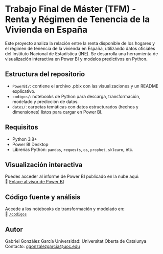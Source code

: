 # Trabajo Final de Máster (TFM) - Renta y Régimen de Tenencia de la Vivienda en España

Este proyecto analiza la relación entre la renta disponible de los hogares y el régimen de tenencia de la vivienda en España, utilizando datos oficiales del Instituto Nacional de Estadística (INE). Se desarrolla una herramienta de visualización interactiva en Power BI y modelos predictivos en Python.

## Estructura del repositorio

- `PowerBI/`: contiene el archivo .pbix con las visualizaciones y un README explicativo.
- `codigos/`: notebooks de Python para descarga, transformación, modelado y predicción de datos.
- `datos/`: carpetas temáticas con datos estructurados (hechos y dimensiones) listos para cargar en Power BI.

## Requisitos

- Python 3.8+
- Power BI Desktop
- Librerías Python: `pandas`, `requests`, `os`, `prophet`, `sklearn`, etc.

## Visualización interactiva

Puedes acceder al informe de Power BI publicado en la nube aquí:  
🔗 [Enlace al visor de Power BI](https://app.powerbi.com/view?r=eyJrIjoiYjgzNWMxYjctYTYwOS00MDA5LWJkZjgtYzcwYjQ0MGViN2FkIiwidCI6ImFlYzc2MmU0LTNkNTQtNDk1ZS1hOGZlLTQyODdkY2U2ZmU2OSIsImMiOjh9)

## Código fuente y análisis

Accede a los notebooks de transformación y modelado en:  
📁 [`/codigos`](./codigos)

## Autor

Gabriel González García
Universidad: Universitat Oberta de Catalunya
Contacto: ggonzalezgarcia@uoc.edu
